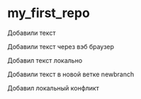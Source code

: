 ﻿# my_first_repo

Добавили текст

Добавили текст через вэб браузер


Добавил текст локально

Добавили текст в новой ветке newbranch

Добавил локальный конфликт

